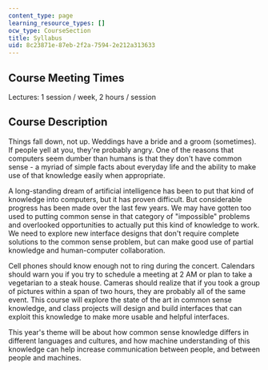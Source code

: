 ```yaml
---
content_type: page
learning_resource_types: []
ocw_type: CourseSection
title: Syllabus
uid: 8c23871e-87eb-2f2a-7594-2e212a313633
---
```


Course Meeting Times
--------------------

Lectures: 1 session / week, 2 hours / session

Course Description
------------------

Things fall down, not up. Weddings have a bride and a groom (sometimes). If people yell at you, they're probably angry. One of the reasons that computers seem dumber than humans is that they don't have common sense - a myriad of simple facts about everyday life and the ability to make use of that knowledge easily when appropriate.

A long-standing dream of artificial intelligence has been to put that kind of knowledge into computers, but it has proven difficult. But considerable progress has been made over the last few years. We may have gotten too used to putting common sense in that category of "impossible" problems and overlooked opportunities to actually put this kind of knowledge to work. We need to explore new interface designs that don't require complete solutions to the common sense problem, but can make good use of partial knowledge and human-computer collaboration.

Cell phones should know enough not to ring during the concert. Calendars should warn you if you try to schedule a meeting at 2 AM or plan to take a vegetarian to a steak house. Cameras should realize that if you took a group of pictures within a span of two hours, they are probably all of the same event. This course will explore the state of the art in common sense knowledge, and class projects will design and build interfaces that can exploit this knowledge to make more usable and helpful interfaces.

This year's theme will be about how common sense knowledge differs in different languages and cultures, and how machine understanding of this knowledge can help increase communication between people, and between people and machines.